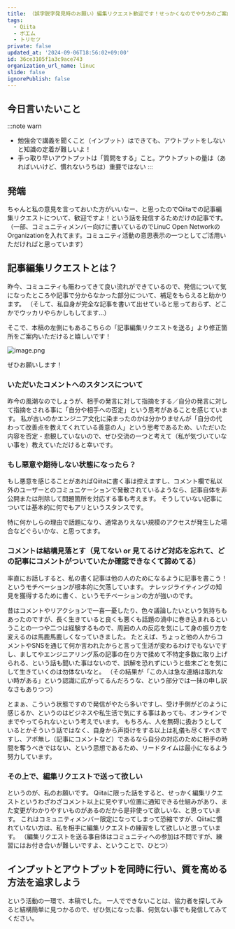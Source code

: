 ```yaml
---
title: （誤字脱字発見時のお願い）編集リクエスト歓迎です！せっかくなのでやり方のご案内
tags:
  - Qiita
  - ポエム
  - トリセツ
private: false
updated_at: '2024-09-06T18:56:02+09:00'
id: 36ce3105f1a3c9ace743
organization_url_name: linuc
slide: false
ignorePublish: false
---
```

## 今日言いたいこと
:::note warn
- 勉強会で講義を聞くこと（インプット）はできても、アウトプットをしないと知識の定着が難しいよ！
- 手っ取り早いアウトプットは「質問をする」こと。アウトプットの量は（あればいいけど、慣れないうちは）重要ではない
:::

## 発端
ちゃんと私の意見を言っておいた方がいいなー、と思ったのでQiitaでの記事編集リクエストについて、歓迎ですよ！という話を発信するためだけの記事です。
（一部、コミュニティメンバー向けに書いているのでLinuC Open NetworkのOrganizationを入れてます。コミュニティ活動の意思表示の一つとしてご活用いただければと思っています）

## 記事編集リクエストとは？
昨今、コミュニティも賑わってきて良い流れができているので、発信について気になったところや記事で分からなかった部分について、補足をもらえると助かります。
（そして、私自身が完全な記事を書いて出せていると思っておらず、どこかでウッカリやらかしもしてます…）

そこで、本稿の左側にもあるこちらの「記事編集リクエストを送る」より修正箇所をご案内いただけると嬉しいです！

![image.png](https://qiita-image-store.s3.ap-northeast-1.amazonaws.com/0/122800/1b0c3b5b-227a-5700-27d0-03a0519ba103.png)

ぜひお願いします！

### いただいたコメントへのスタンスについて
昨今の風潮なのでしょうが、相手の発言に対して指摘をする／自分の発言に対して指摘をされる事に「自分や相手への否定」という思考があることを感じています。
私が古いのかエンジニア文化に染まったのかは分かりませんが「自分の代わって改善点を教えてくれている善意の人」という思考であるため、いただいた内容を否定・悲観していないので、ぜひ交流の一つと考えて（私が気づいていない事を）教えていただけると幸いです。

### もし悪意や期待しない状態になったら？
もし悪意を感じることがあればQiitaに書く事は控えますし、コメント欄で私以外のユーザーとのコミュニケーションで発散されているようなら、記事自体を非公開または削除して問題箇所を対応する事も考えます。
そうしていない記事については基本的に何でもアリというスタンスです。

特に何かしらの理由で話題になり、通常ありえない規模のアクセスが発生した場合などぐらいかな、と思ってます。

### コメントは結構見落とす（見てない or 見てるけど対応を忘れて、どの記事にコメントがついていたか確認できなくて諦めてる）
率直にお話しすると、私の書く記事は他の人のためになるように記事を書こう！というモチベーションが根本的に欠落しています。
ナレッジライティングの知見を獲得するために書く、というモチベーションの方が強いのです。

昔はコメントやリアクションで一喜一憂したり、色々議論したいという気持ちもあったのですが、長く生きていると良くも悪くも話題の渦中に巻き込まれるということの一つや二つは経験するもので、周囲の人の反応を気にして身の振り方を変えるのは馬鹿馬鹿しくなっていきました。
たとえば、ちょっと他の人からコメントやSNSを通じて何か言われたからと言って生活が変わるわけでもないですし、ましてやエンジニアリング系の記事の在り方で揉めて不特定多数に取り上げられる、という話も聞いた事はないので、誤解を恐れずにいうと些末ごとを気にして生きていくのは勿体ないなと。
（その結果が「この人は急な連絡は取れない時がある」という認識に広がってるんだろうな、という部分では一抹の申し訳なさもありつつ）

とまぁ、こういう状態ですので発信がやたら多いですし、受け手側がどのように感じるか、というのはビジネスや私生活で気にする事はあっても、オンラインでまでやってられないという考えでいます。
もちろん、人を無碍に扱おうとしているとかそういう話ではなく、自身から声掛けをする以上は礼儀も尽くすべきですし、アポ無し（記事にコメントなど）であるなら自分の対応のために相手の時間を奪うべきではない、という思想であるため、リードタイムは最小になるよう努力しています。

### その上で、編集リクエストで送って欲しい
というのが、私のお願いです。
Qiitaに限った話をすると、せっかく編集リクエストというわざわざコメント以上に見やすい位置に通知できる仕組みがあり、また変更がわかりやすいものがあるのだから是非使って欲しいな、と思っています。
これはコミュニティメンバー限定になってしまって恐縮ですが、Qiitaに慣れていない方は、私を相手に編集リクエストの練習をして欲しいと思っています。
（編集リクエストを送る事自体はコミュニティへの参加は不問ですが、練習にはお付き合いが難しいですよ、ということで、ひとつ）

## インプットとアウトプットを同時に行い、質を高める方法を追求しよう
という活動の一環で、本稿でした。
一人でできないことは、協力者を探してみると結構簡単に見つかるので、ぜひ気になった事、何気ない事でも発信してみてください。
